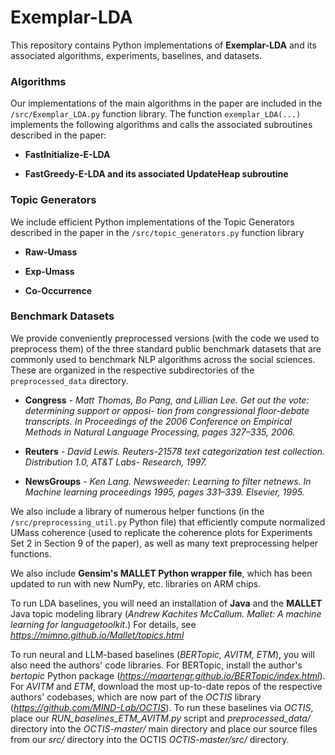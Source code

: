 # Exemplar-LDA


This repository contains Python implementations of **Exemplar-LDA** and its associated algorithms, experiments, baselines, and datasets. 

### Algorithms
Our implementations of the main algorithms in the paper are included in the ``/src/Exemplar_LDA.py`` function library. The function ``exemplar_LDA(...)`` implements the following algorithms and calls the associated subroutines described in the paper:

- **FastInitialize-E-LDA**

- **FastGreedy-E-LDA and its associated UpdateHeap subroutine**

### Topic Generators
We include efficient Python implementations of the Topic Generators described in the paper in the ``/src/topic_generators.py`` function library

- **Raw-Umass**

- **Exp-Umass**
 
- **Co-Occurrence**

### Benchmark Datasets
We provide conveniently preprocessed versions (with the code we used to preprocess them) of the three standard public benchmark datasets that are commonly used to benchmark NLP algorithms across the social sciences. These are organized in the respective subdirectories of the ``preprocessed_data`` directory.

- **Congress** - *Matt Thomas, Bo Pang, and Lillian Lee. Get out the vote: determining support or opposi- tion from congressional floor-debate transcripts. In Proceedings of the 2006 Conference on Empirical Methods in Natural Language Processing, pages 327–335, 2006.*

- **Reuters** - *David Lewis. Reuters-21578 text categorization test collection. Distribution 1.0, AT&T Labs- Research, 1997.*

- **NewsGroups** - *Ken Lang. Newsweeder: Learning to filter netnews. In Machine learning proceedings 1995, pages 331–339. Elsevier, 1995.*

We also include a library of numerous helper functions (in the ``/src/preprocessing_util.py`` Python file) that efficiently compute normalized UMass coherence (used to replicate the coherence plots for Experiments Set 2 in Section 9 of the paper), as well as many text preprocessing helper functions. 

We also include **Gensim's MALLET Python wrapper file**, which has been updated to run with new NumPy, etc. libraries on ARM chips. 

To run LDA baselines, you will need an installation of **Java** and the **MALLET** Java topic modeling library (*Andrew Kachites McCallum. Mallet: A machine learning for languagetoolkit.*) For details, see *https://mimno.github.io/Mallet/topics.html*

To run neural and LLM-based baselines (*BERTopic, AVITM, ETM*), you will also need the authors' code libraries. For BERTopic, install the author's *bertopic* Python package (*https://maartengr.github.io/BERTopic/index.html*). For *AVITM* and *ETM*, download the most up-to-date repos of the respective authors' codebases, which are now part of the *OCTIS* library (*https://github.com/MIND-Lab/OCTIS*). To run these baselines via *OCTIS*, place our *RUN_baselines_ETM_AVITM.py* script and *preprocessed_data/* directory into the *OCTIS-master/* main directory and place our source files from our *src/* directory into the OCTIS *OCTIS-master/src/* directory.